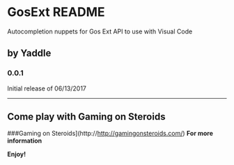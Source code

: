# GosExt README

Autocompletion nuppets for Gos Ext API to use with Visual Code

## by Yaddle


### 0.0.1

Initial release of 06/13/2017


-----------------------------------------------------------------------------------------------------------

## Come play with Gaming on Steroids

###Gaming on Steroids](http://http://gamingonsteroids.com/)
**For more information**


**Enjoy!**